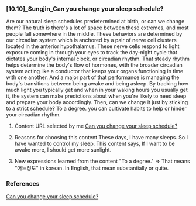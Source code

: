 ### [10.10]_Sungjin_Can you change your sleep schedule?

Are our natural sleep schedules predetermined at birth, or can we change them? The truth is there's a lot of space between these extremes, and most people fall somewhere in the middle. These behaviors are determined by our circadian system which is anchored by a pair of nerve cell clusters located in the anterior hypothalamus. These nerve cells respond to light exposure coming in through your eyes to track the day-night cycle that dictates your body's internal clock, or circadian rhythm. That steady rhythm helps determine the body's flow of hormones, with the broader circadian system acting like a conductor that keeps your organs functioning in time with one another. And a major part of that performance is managing the body's transitions between being awake and being asleep. By tracking how much light you typically get and when in your waking hours you usually get it, the system can make predictions about when you're likely to need sleep and prepare your body accordingly. Then, can we change it just by sticking to a strict schedule? To a degree. you can cultivate habits to help or hinder your circadian rhythm. 

1. Content URL selected by me
[Can you change your sleep schedule?](https://www.ted.com/talks/ted_ed_can_you_change_your_sleep_schedule)

2. Reasons for choosing this content
These days, I have many sleeps. So I have wanted to control my sleep. This content says, If I want to be awake more, I should get more sunlight.

3. New expressions learned from the content
"To a degree." => That means "어느정도" in korean. In English, that mean substantially or quite.

### References
[Can you change your sleep schedule?](https://www.ted.com/talks/ted_ed_can_you_change_your_sleep_schedule)